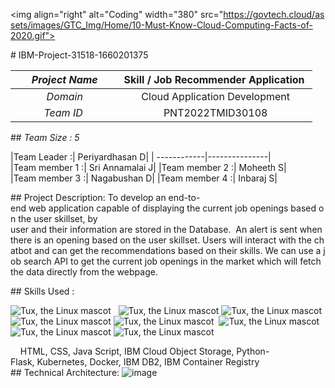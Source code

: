 <img align="right" alt="Coding" width="380" src="https://govtech.cloud/assets/images/GTC_Img/Home/10-Must-Know-Cloud-Computing-Facts-of-2020.gif"> 
  
  
 # IBM-Project-31518-1660201375 
  
  
 |      *Project Name*     | Skill / Job Recommender Application | 
 |:---------------------:|:------------------------------:| 
 |         *Domain*        |  Cloud Application Development | 
 |        *Team ID*        |  PNT2022TMID30108 | 
  
  
 ## _Team Size : 5_ 
  
  
 |Team Leader :| Periyardhasan D| 
 | ------------|---------------|               
 |Team member 1 :| Sri Annamalai J| 
 |Team member 2 :| Moheeth S| 
 |Team member 3 :| Nagabushan D| 
 |Team member 4 :| Inbaraj S|
  
 ## Project Description: 
 To develop an end-to-end web application capable of displaying the current job openings based on the user skillset, by user and their information are stored in the Database.  An alert is sent when there is an opening based on the user skillset. Users will interact with the chatbot and can get the recommendations based on their skills. We can use a job search API to get the current job openings in the market which will fetch the data directly from the webpage. 
  
  
 ## Skills Used : 
  
 ![Tux, the Linux mascot](https://img.icons8.com/color/48/40C057/html-5--v1.png)   ![Tux, the Linux mascot](https://img.icons8.com/fluency/48/000000/css3.png) ![Tux, the Linux mascot](https://img.icons8.com/fluency/48/000000/javascript.png) ![Tux, the Linux mascot]( https://img.icons8.com/color/48/000000/kubernetes.png) ![Tux, the Linux mascot](https://img.icons8.com/color/48/000000/docker.png)  ![Tux, the Linux mascot](https://img.icons8.com/fluency/48/000000/python.png)  ![Tux, the Linux mascot]( https://img.icons8.com/ios-filled/50/000000/flask.png) ![Tux, the Linux mascot](https://img.icons8.com/nolan/64/ibm.png) 
  
     HTML, CSS, Java Script, IBM Cloud Object Storage, Python-Flask, Kubernetes, Docker, IBM DB2, IBM Container Registry 
      
 ## Technical Architecture: 
 ![image](https://user-images.githubusercontent.com/103897625/197352669-50185e10-8b20-4991-a249-3dba87093be0.png)
